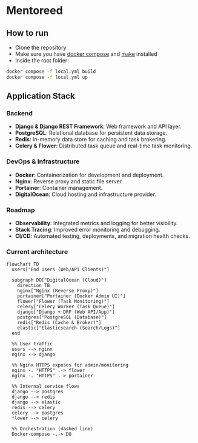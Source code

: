 # Mentoreed

<!-- Still missing some definitions about static files and video provider (prob going to use cloudflare stream)
![architecture](https://github.com/user-attachments/assets/b6b77611-0a2e-46e6-851b-2b3804fe2d02) -->

<!-- App might look something like this
![mentoreed-eng](https://github.com/user-attachments/assets/462ed6d1-8169-427c-a82e-0147cda83551) -->

## How to run
- Clone the repository
- Make sure you have [docker compose](https://docs.docker.com/compose/) and [make](https://www.gnu.org/software/make/#download) installed
- Inside the root folder:

```bash
docker compose -f local.yml build
docker compose -f local.yml up
```

## Application Stack

### Backend
- **Django & Django REST Framework**: Web framework and API layer.
- **PostgreSQL**: Relational database for persistent data storage.
- **Redis**: In-memory data store for caching and task brokering.
- **Celery & Flower**: Distributed task queue and real-time task monitoring.

### DevOps & Infrastructure
- **Docker**: Containerization for development and deployment.
- **Nginx**: Reverse proxy and static file server.
- **Portainer**: Container management.
- **DigitalOcean**: Cloud hosting and infrastructure provider.

### Roadmap
- **Observability**: Integrated metrics and logging for better visibility.
- **Stack Tracing**: Improved error monitoring and debugging.
- **CI/CD**: Automated testing, deployments, and migration health checks.

### Current architecture

```mermaid
flowchart TD
  users["End Users (Web/API Clients)"]

  subgraph DO["DigitalOcean (Cloud)"]
    direction TB
    nginx["Nginx (Reverse Proxy)"]
    portainer["Portainer (Docker Admin UI)"]
    flower["Flower (Task Monitoring)"]
    celery["Celery Worker (Task Queue)"]
    django["Django + DRF (Web API/App)"]
    postgres["PostgreSQL (Database)"]
    redis["Redis (Cache & Broker)"]
    elastic["Elasticsearch (Search/Logs)"]
  end

  %% User traffic
  users --> nginx
  nginx --> django

  %% Nginx HTTPS exposes for admin/monitoring
  nginx -. "HTTPS" .-> flower
  nginx -. "HTTPS" .-> portainer

  %% Internal service flows
  django --> postgres
  django --> redis
  django --> elastic
  redis --> celery
  celery --> postgres
  flower --> celery

  %% Orchestration (dashed line)
  Docker-compose -.-> DO
```
